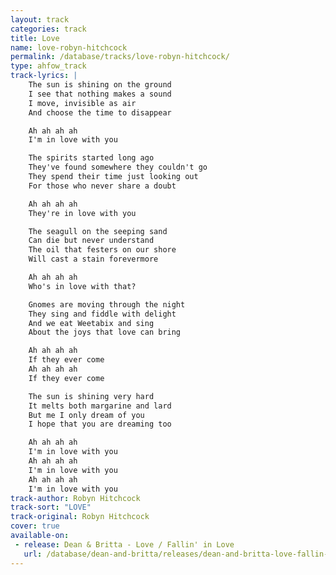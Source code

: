 ```yaml
---
layout: track
categories: track
title: Love
name: love-robyn-hitchcock
permalink: /database/tracks/love-robyn-hitchcock/
type: ahfow_track
track-lyrics: |
    The sun is shining on the ground
    I see that nothing makes a sound
    I move, invisible as air
    And choose the time to disappear

    Ah ah ah ah
    I'm in love with you

    The spirits started long ago
    They've found somewhere they couldn't go
    They spend their time just looking out
    For those who never share a doubt

    Ah ah ah ah
    They're in love with you

    The seagull on the seeping sand
    Can die but never understand
    The oil that festers on our shore
    Will cast a stain forevermore

    Ah ah ah ah
    Who's in love with that?

    Gnomes are moving through the night
    They sing and fiddle with delight
    And we eat Weetabix and sing
    About the joys that love can bring

    Ah ah ah ah
    If they ever come
    Ah ah ah ah
    If they ever come

    The sun is shining very hard
    It melts both margarine and lard
    But me I only dream of you
    I hope that you are dreaming too

    Ah ah ah ah
    I'm in love with you
    Ah ah ah ah
    I'm in love with you
    Ah ah ah ah
    I'm in love with you
track-author: Robyn Hitchcock
track-sort: "LOVE"
track-original: Robyn Hitchcock
cover: true
available-on:
 - release: Dean & Britta - Love / Fallin' in Love
   url: /database/dean-and-britta/releases/dean-and-britta-love-fallin-in-love/
---
```

